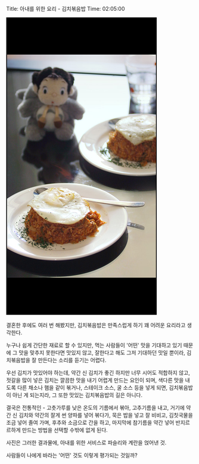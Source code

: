 Title: 아내를 위한 요리 - 김치볶음밥
Time: 02:05:00

![](img_1477-ez_.jpg)

  

결혼한 후에도 여러 번 해봤지만, 김치볶음밥은 만족스럽게 하기 꽤 어려운 요리라고 생각한다.

  
누구나 쉽게 간단한 재료로 할 수 있지만, 먹는 사람들이 '어떤' 맛을 기대하고 있기 때문에 그 맛을 맞추지 못한다면 맛있지 않고, 잘한다고
해도 그저 기대하던 맛일 뿐이라, 김치볶음밥을 잘 만든다는 소리를 듣기는 어렵다.

  
우선 김치가 맛있어야 하는데, 약간 신 김치가 좋긴 하지만 너무 시어도 적합하지 않고, 젓갈을 많이 넣은 김치는 깔끔한 맛을 내기 어렵게
만드는 요인이 되며, 색다른 맛을 내도록 다른 채소나 햄을 같이 볶거나, 스테이크 소스, 굴 소스 등을 넣게 되면, 김치볶음밥이 아닌 게
되는지라, 그 또한 맛있는 김치볶음밥의 길은 아니다.

  
결국은 전통적인 - 고춧가루를 낮은 온도의 기름에서 볶아, 고추기름을 내고, 거기에 약간 신 김치와 약간의 잘게 썬 양파를 넣어 볶다가,
묵은 밥을 넣고 잘 비비고, 김칫국물을 조금 넣어 졸여 가며, 후추와 소금으로 간을 하고, 마지막에 참기름을 약간 넣어 반지르르하게 만드는
방법을 선택할 수밖에 없게 된다.

  
사진은 그러한 결과물에, 아내를 위한 서비스로 파슬리와 계란을 얹어낸 것.

  
  
  
사람들이 나에게 바라는 '어떤' 것도 이렇게 평가되는 것일까?

